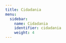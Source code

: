 ```yaml
---
title: Cidadania
menu:
  sidebar:
    name: Cidadania
    identifier: cidadania
    weight: 4
---
```

